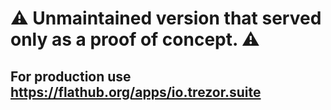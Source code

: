 # ⚠ Unmaintained version that served only as a proof of concept. ⚠
## For production use https://flathub.org/apps/io.trezor.suite
